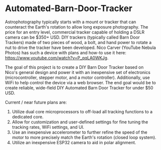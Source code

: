 # Automated-Barn-Door-Tracker

Astrophotography typically starts with a mount or tracker that can counteract the Earth's rotation to allow long exposure photography. The price for an entry level, commercial tracker capable of holding a DSLR camera can be $350+ USD. DIY trackers (typically called Barn Door Trackers) made of two pieces of wood, a bolt, and hand power to rotate a nut to drive the tracker have been developed. Nico Carver (YouTube Nebula Photos) has such a device with plans and how-to use it here: https://www.youtube.com/watch?v=P_qqLA0WKJg.

The goal of this project is to create a DIY Barn Door Tracker based on Nico's general design and power it with an inexpensive set of electronics (microcontroller, stepper motor, and a motor controller). Additionally, use WiFi to help control the device via a web browser. The end goal would be to create reliable, wide-field DIY Automated Barn Door Tracker for under $50 USD.

Current / near future plans are:
1) Utilize dual core microprocessors to off-load all tracking functions to a dedicated core.
2) Allow for customization and user-defined settings for fine tuning the tracking rates, WiFi settings, and UI. 
3) Use an inexpensive accelerometer to further refine the speed of the motor to more precisely match the Earth's rotation (closed loop system).
4) Utilize an inexpensive ESP32 camera to aid in polar alignment.
